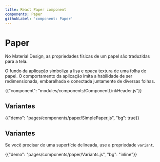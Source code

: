 ```yaml
---
title: React Paper component
components: Paper
githubLabel: 'component: Paper'
---
```


# Paper

<p class="description">No Material Design, as propriedades físicas de um papel são traduzidas para a tela. </p>

O fundo da aplicação simboliza a lisa e opaca textura de uma folha de papel. O comportamento da aplicação imita a habilidade de ser redimensionada, embaralhada e conectada juntamente de diversas folhas.

{{"component": "modules/components/ComponentLinkHeader.js"}}

## Variantes

{{"demo": "pages/components/paper/SimplePaper.js", "bg": true}}

## Variantes

Se você precisar de uma superfície delineada, use a propriedade `variant`.

{{"demo": "pages/components/paper/Variants.js", "bg": "inline"}}

